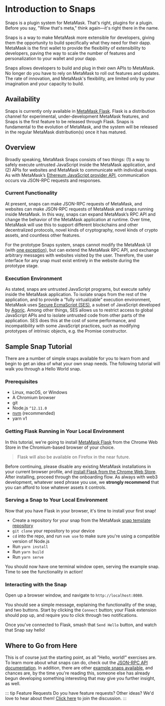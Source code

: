 # Introduction to Snaps

Snaps is a plugin system for MetaMask. That's right, plugins for a plugin. Before you say, "Wow that's meta," think again—it's right there in the name.

Snaps is a way to make MetaMask more extensible for developers, giving them the opportunity to build specifically what they need for their dapp. MetaMask is the first wallet to provide the flexibility of extensibility to developers, paving the way to scale the number of features and personalization to your wallet and your dapp.

Snaps allows developers to build and plug in their own APIs to MetaMask. No longer do you have to rely on MetaMask to roll out features and updates. The rate of innovation, and MetaMask's flexibility, are limited only by your imagination and your capacity to build.

## Availability

Snaps is currently only available in [MetaMask Flask](https://chrome.google.com/webstore/detail/metamask-flask-developmen/ljfoeinjpaedjfecbmggjgodbgkmjkjk).
Flask is a distribution channel for experimental, under-development MetaMask features, and Snaps is the first feature to be released through Flask.
Snaps is fundamental to the evolution of MetaMask, and the system will be released in the regular MetaMask distribution(s) once it has matured.

## Overview

Broadly speaking, MetaMask Snaps consists of two things: (1) a way to safely execute untrusted JavaScript inside the MetaMask application, and (2) APIs for websites and MetaMask to communicate with individual snaps. As with MetaMask’s [Ethereum JavaScript provider API](https://docs.metamask.io/guide/ethereum-provider.html), communication occurs via JSON-RPC requests and responses.

### Current Functionality

At present, snaps can make JSON-RPC requests of MetaMask, and websites can make JSON-RPC requests of MetaMask and snaps running inside MetaMask. In this way, snaps can expand MetaMask’s RPC API and change the behavior of the MetaMask application at runtime. Over time, MetaMask will use this to support different blockchains and other decentralized protocols, novel kinds of cryptography, novel kinds of crypto assets, and countless other features.

For the prototype Snaps system, snaps cannot modify the MetaMask UI (with [one exception](./snaps-rpc-api.html#snap-confirm)), but can extend the MetaMask RPC API, and exchange arbitrary messages with websites visited by the user. Therefore, the user interface for any snap must exist entirely in the website during the prototype stage.

### Execution Environment

As stated, snaps are untrusted JavaScript programs, but execute safely inside the MetaMask application. To isolate snaps from the rest of the application, and to provide a “fully virtualizable” execution environment, MetaMask uses [Secure EcmaScript (SES)](https://github.com/endojs/endo/tree/master/packages/ses), a subset of JavaScript developed by [Agoric](https://agoric.com/). Among other things, SES allows us to restrict access to global JavaScript APIs and to isolate untrusted code from other parts of the application. SES does this at the cost of some performance, and incompatibility with some JavaScript practices, such as modifying prototypes of intrinsic objects, e.g. the Promise constructor.

## Sample Snap Tutorial

There are a number of simple snaps available for you to learn from and begin to get an idea of what your own snap needs. The following tutorial will walk you through a Hello World snap.

### Prerequisites

- Linux, macOS, or Windows
- A Chromium browser
- git
- Node.js `^12.11.0`
- [nvm](https://github.com/nvm-sh/nvm) (recommended)
- yarn v1

### Getting Flask Running in Your Local Environment

In this tutorial, we're going to install [MetaMask Flask](https://chrome.google.com/webstore/detail/metamask-flask-developmen/ljfoeinjpaedjfecbmggjgodbgkmjkjk) from the Chrome Web Store in the Chromium-based browser of your choice.

> Flask will also be available on Firefox in the near future.

Before continuing, please disable any existing MetaMask installations in your current browser profile, and [install Flask from the Chrome Web Store](https://chrome.google.com/webstore/detail/metamask-flask-developmen/ljfoeinjpaedjfecbmggjgodbgkmjkjk).
After installing, proceed through the onboarding flow.
As always with web3 development, whatever seed phrase you use, we **strongly recommend** that you can afford to lose whatever assets it controls.

### Serving a Snap to Your Local Environment

Now that you have Flask in your browser, it's time to install your first snap!

- Create a repository for your snap from the MetaMask [snap template repository](https://github.com/MetaMask/snap-template)
- `git clone` your repository to your device
- `cd` into the repo, and run `nvm use` to make sure you're using a compatible version of Node.js
- Run `yarn install`
- Run `yarn build`
- Run `yarn serve`

You should now have one terminal window open, serving the example snap. Time to see the functionality in action!

### Interacting with the Snap

Open up a browser window, and navigate to `http://localhost:8080`.

You should see a simple message, explaining the functionality of the snap, and two buttons. Start by clicking the `Connect` button; your Flask extension should pop up, and require you to click through two notifications.

Once you've connected to Flask, smash that `Send Hello` button, and watch that Snap say hello!

## Where to Go from Here

This is of course just the starting point, as all "Hello, world!" exercises are.
To learn more about what snaps can do, check out the [JSON-RPC API documentation](./snaps-rpc-api.html).
In addition, there are other [example snaps available](https://github.com/MetaMask/snaps-skunkworks/tree/main/packages/snap-examples), and chances are, by the time you're reading this, someone else has already begun developing something interesting that may give you further insight, as well.

::: tip Feature Requests
Do you have feature requests? Other ideas? We'd love to hear about them! [Click here](https://community.metamask.io/c/metamask-flask) to join the discussion.
:::
